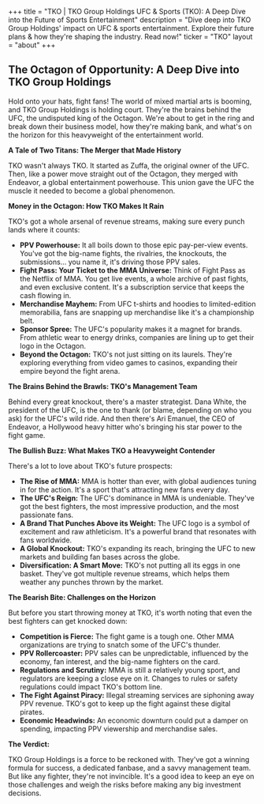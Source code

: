 +++
title = "TKO |  TKO Group Holdings UFC & Sports (TKO): A Deep Dive into the Future of Sports Entertainment"
description = "Dive deep into TKO Group Holdings' impact on UFC & sports entertainment. Explore their future plans & how they're shaping the industry. Read now!"
ticker = "TKO"
layout = "about"
+++

        


## The Octagon of Opportunity: A Deep Dive into TKO Group Holdings 

Hold onto your hats, fight fans! The world of mixed martial arts is booming, and TKO Group Holdings is holding court. They're the brains behind the UFC, the undisputed king of the Octagon. We're about to get in the ring and break down their business model, how they're making bank, and what's on the horizon for this heavyweight of the entertainment world. 

**A Tale of Two Titans: The Merger that Made History**

TKO wasn't always TKO. It started as Zuffa, the original owner of the UFC. Then, like a power move straight out of the Octagon, they merged with Endeavor, a global entertainment powerhouse. This union gave the UFC the muscle it needed to become a global phenomenon.

**Money in the Octagon: How TKO Makes It Rain**

TKO's got a whole arsenal of revenue streams, making sure every punch lands where it counts:

* **PPV Powerhouse:** It all boils down to those epic pay-per-view events. You've got the big-name fights, the rivalries, the knockouts, the submissions... you name it, it's driving those PPV sales.
* **Fight Pass: Your Ticket to the MMA Universe:** Think of Fight Pass as the Netflix of MMA. You get live events, a whole archive of past fights, and even exclusive content. It's a subscription service that keeps the cash flowing in.
* **Merchandise Mayhem:** From UFC t-shirts and hoodies to limited-edition memorabilia, fans are snapping up merchandise like it's a championship belt. 
* **Sponsor Spree:**  The UFC's popularity makes it a magnet for brands. From athletic wear to energy drinks, companies are lining up to get their logo in the Octagon.
* **Beyond the Octagon:**  TKO's not just sitting on its laurels. They're exploring everything from video games to casinos, expanding their empire beyond the fight arena.

**The Brains Behind the Brawls: TKO's Management Team**

Behind every great knockout, there's a master strategist.  Dana White, the president of the UFC, is the one to thank (or blame, depending on who you ask) for the UFC's wild ride. And then there's Ari Emanuel, the CEO of Endeavor, a Hollywood heavy hitter who's bringing his star power to the fight game. 

**The Bullish Buzz: What Makes TKO a Heavyweight Contender**

There's a lot to love about TKO's future prospects:

* **The Rise of MMA:** MMA is hotter than ever, with global audiences tuning in for the action.  It's a sport that's attracting new fans every day.
* **The UFC's Reign:** The UFC's dominance in MMA is undeniable. They've got the best fighters, the most impressive production, and the most passionate fans.
* **A Brand That Punches Above its Weight:** The UFC logo is a symbol of excitement and raw athleticism. It's a powerful brand that resonates with fans worldwide.
* **A Global Knockout:** TKO's expanding its reach, bringing the UFC to new markets and building fan bases across the globe. 
* **Diversification: A Smart Move:** TKO's not putting all its eggs in one basket. They've got multiple revenue streams, which helps them weather any punches thrown by the market.

**The Bearish Bite: Challenges on the Horizon**

But before you start throwing money at TKO, it's worth noting that even the best fighters can get knocked down:

* **Competition is Fierce:**  The fight game is a tough one. Other MMA organizations are trying to snatch some of the UFC's thunder.
* **PPV Rollercoaster:**  PPV sales can be unpredictable, influenced by the economy, fan interest, and the big-name fighters on the card.
* **Regulations and Scrutiny:** MMA is still a relatively young sport, and regulators are keeping a close eye on it. Changes to rules or safety regulations could impact TKO's bottom line.
* **The Fight Against Piracy:** Illegal streaming services are siphoning away PPV revenue.  TKO's got to keep up the fight against these digital pirates.
* **Economic Headwinds:**  An economic downturn could put a damper on spending, impacting PPV viewership and merchandise sales. 

**The Verdict:**

TKO Group Holdings is a force to be reckoned with. They've got a winning formula for success, a dedicated fanbase, and a savvy management team.  But like any fighter, they're not invincible.  It's a good idea to keep an eye on those challenges and weigh the risks before making any big investment decisions. 

        